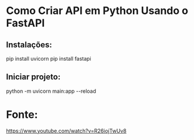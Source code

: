 # Como Criar API em Python Usando o FastAPI

## Instalações:
pip install uvicorn
pip install fastapi

## Iniciar projeto:
python -m uvicorn main:app --reload

# Fonte: 
https://www.youtube.com/watch?v=R26iojTwUv8